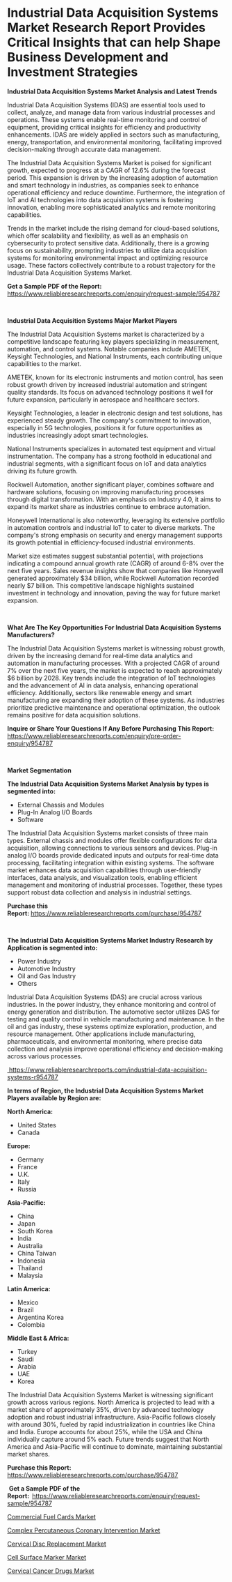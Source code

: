 <p><h1>Industrial Data Acquisition Systems Market Research Report Provides Critical Insights that can help Shape Business Development and Investment Strategies</h1></p><p><strong>Industrial Data Acquisition Systems Market Analysis and Latest Trends</strong></p>
<p><p>Industrial Data Acquisition Systems (IDAS) are essential tools used to collect, analyze, and manage data from various industrial processes and operations. These systems enable real-time monitoring and control of equipment, providing critical insights for efficiency and productivity enhancements. IDAS are widely applied in sectors such as manufacturing, energy, transportation, and environmental monitoring, facilitating improved decision-making through accurate data management.</p><p>The Industrial Data Acquisition Systems Market is poised for significant growth, expected to progress at a CAGR of 12.6% during the forecast period. This expansion is driven by the increasing adoption of automation and smart technology in industries, as companies seek to enhance operational efficiency and reduce downtime. Furthermore, the integration of IoT and AI technologies into data acquisition systems is fostering innovation, enabling more sophisticated analytics and remote monitoring capabilities.</p><p>Trends in the market include the rising demand for cloud-based solutions, which offer scalability and flexibility, as well as an emphasis on cybersecurity to protect sensitive data. Additionally, there is a growing focus on sustainability, prompting industries to utilize data acquisition systems for monitoring environmental impact and optimizing resource usage. These factors collectively contribute to a robust trajectory for the Industrial Data Acquisition Systems Market.</p></p>
<p><strong>Get a Sample PDF of the Report:&nbsp;</strong> <a href="https://www.reliableresearchreports.com/enquiry/request-sample/954787?utm_campaign=8&utm_medium=2&utm_source=Github&utm_content=ia&utm_term=07032025&utm_id=industrial-data-acquisition-systems">https://www.reliableresearchreports.com/enquiry/request-sample/954787</a></p>
<p>&nbsp;</p>
<p><strong>Industrial Data Acquisition Systems Major Market Players</strong></p>
<p><p>The Industrial Data Acquisition Systems market is characterized by a competitive landscape featuring key players specializing in measurement, automation, and control systems. Notable companies include AMETEK, Keysight Technologies, and National Instruments, each contributing unique capabilities to the market.</p><p>AMETEK, known for its electronic instruments and motion control, has seen robust growth driven by increased industrial automation and stringent quality standards. Its focus on advanced technology positions it well for future expansion, particularly in aerospace and healthcare sectors.</p><p>Keysight Technologies, a leader in electronic design and test solutions, has experienced steady growth. The company's commitment to innovation, especially in 5G technologies, positions it for future opportunities as industries increasingly adopt smart technologies.</p><p>National Instruments specializes in automated test equipment and virtual instrumentation. The company has a strong foothold in educational and industrial segments, with a significant focus on IoT and data analytics driving its future growth.</p><p>Rockwell Automation, another significant player, combines software and hardware solutions, focusing on improving manufacturing processes through digital transformation. With an emphasis on Industry 4.0, it aims to expand its market share as industries continue to embrace automation.</p><p>Honeywell International is also noteworthy, leveraging its extensive portfolio in automation controls and industrial IoT to cater to diverse markets. The company's strong emphasis on security and energy management supports its growth potential in efficiency-focused industrial environments.</p><p>Market size estimates suggest substantial potential, with projections indicating a compound annual growth rate (CAGR) of around 6-8% over the next five years. Sales revenue insights show that companies like Honeywell generated approximately $34 billion, while Rockwell Automation recorded nearly $7 billion. This competitive landscape highlights sustained investment in technology and innovation, paving the way for future market expansion.</p></p>
<p>&nbsp;</p>
<p><strong>What Are The Key Opportunities For Industrial Data Acquisition Systems Manufacturers?</strong></p>
<p><p>The Industrial Data Acquisition Systems market is witnessing robust growth, driven by the increasing demand for real-time data analytics and automation in manufacturing processes. With a projected CAGR of around 7% over the next five years, the market is expected to reach approximately $6 billion by 2028. Key trends include the integration of IoT technologies and the advancement of AI in data analysis, enhancing operational efficiency. Additionally, sectors like renewable energy and smart manufacturing are expanding their adoption of these systems. As industries prioritize predictive maintenance and operational optimization, the outlook remains positive for data acquisition solutions.</p></p>
<p><strong>Inquire or Share Your Questions If Any Before Purchasing This Report:</strong> <a href="https://www.reliableresearchreports.com/enquiry/pre-order-enquiry/954787?utm_campaign=8&utm_medium=2&utm_source=Github&utm_content=ia&utm_term=07032025&utm_id=industrial-data-acquisition-systems">https://www.reliableresearchreports.com/enquiry/pre-order-enquiry/954787</a></p>
<p>&nbsp;</p>
<p><strong>Market Segmentation</strong></p>
<p><strong>The Industrial Data Acquisition Systems Market Analysis by types is segmented into:</strong></p>
<p><ul><li>External Chassis and Modules</li><li>Plug-In Analog I/O Boards</li><li>Software</li></ul></p>
<p><p>The Industrial Data Acquisition Systems market consists of three main types. External chassis and modules offer flexible configurations for data acquisition, allowing connections to various sensors and devices. Plug-in analog I/O boards provide dedicated inputs and outputs for real-time data processing, facilitating integration within existing systems. The software market enhances data acquisition capabilities through user-friendly interfaces, data analysis, and visualization tools, enabling efficient management and monitoring of industrial processes. Together, these types support robust data collection and analysis in industrial settings.</p></p>
<p><strong>Purchase this Report:&nbsp;</strong><a href="https://www.reliableresearchreports.com/purchase/954787?utm_campaign=8&utm_medium=2&utm_source=Github&utm_content=ia&utm_term=07032025&utm_id=industrial-data-acquisition-systems">https://www.reliableresearchreports.com/purchase/954787</a></p>
<p>&nbsp;</p>
<p><strong>The Industrial Data Acquisition Systems Market Industry Research by Application is segmented into:</strong></p>
<p><ul><li>Power Industry</li><li>Automotive Industry</li><li>Oil and Gas Industry</li><li>Others</li></ul></p>
<p><p>Industrial Data Acquisition Systems (DAS) are crucial across various industries. In the power industry, they enhance monitoring and control of energy generation and distribution. The automotive sector utilizes DAS for testing and quality control in vehicle manufacturing and maintenance. In the oil and gas industry, these systems optimize exploration, production, and resource management. Other applications include manufacturing, pharmaceuticals, and environmental monitoring, where precise data collection and analysis improve operational efficiency and decision-making across various processes.</p></p>
<p><a href="https://www.reliableresearchreports.com/industrial-data-acquisition-systems-r954787?utm_campaign=8&utm_medium=2&utm_source=Github&utm_content=ia&utm_term=07032025&utm_id=industrial-data-acquisition-systems">&nbsp;https://www.reliableresearchreports.com/industrial-data-acquisition-systems-r954787</a></p>
<p><strong>In terms of Region, the Industrial Data Acquisition Systems Market Players available by Region are:</strong></p>
<p>
    <p> <strong> North America: </strong>
        <ul>
            <li>United States</li>
            <li>Canada</li>
        </ul>
        </p> 
    <p> <strong> Europe: </strong>
        <ul>
            <li>Germany</li>
            <li>France</li>
            <li>U.K.</li>
            <li>Italy</li>
            <li>Russia</li>
        </ul>
        </p> 
    <p> <strong> Asia-Pacific: </strong>
        <ul>
            <li>China</li>
            <li>Japan</li>
            <li>South Korea</li>
            <li>India</li>
            <li>Australia</li>
            <li>China Taiwan</li>
            <li>Indonesia</li>
            <li>Thailand</li>
            <li>Malaysia</li>
        </ul>
        </p> 
    <p> <strong> Latin America: </strong>
        <ul>
            <li>Mexico</li>
            <li>Brazil</li>
            <li>Argentina Korea</li>
            <li>Colombia</li>
        </ul>
        </p> 
    <p> <strong> Middle East & Africa: </strong>
        <ul>
            <li>Turkey</li>
            <li>Saudi</li>
            <li>Arabia</li>
            <li>UAE</li>
            <li>Korea</li>
        </ul>
    </p>
    </p>
<p><p>The Industrial Data Acquisition Systems Market is witnessing significant growth across various regions. North America is projected to lead with a market share of approximately 35%, driven by advanced technology adoption and robust industrial infrastructure. Asia-Pacific follows closely with around 30%, fueled by rapid industrialization in countries like China and India. Europe accounts for about 25%, while the USA and China individually capture around 5% each. Future trends suggest that North America and Asia-Pacific will continue to dominate, maintaining substantial market shares.</p></p>
<p><strong>Purchase this Report: </strong><a href="https://www.reliableresearchreports.com/purchase/954787?utm_campaign=8&utm_medium=2&utm_source=Github&utm_content=ia&utm_term=07032025&utm_id=industrial-data-acquisition-systems">https://www.reliableresearchreports.com/purchase/954787</a></p>
<p>&nbsp;<strong>Get a Sample PDF of the Report:&nbsp;&nbsp;</strong><a href="https://www.reliableresearchreports.com/enquiry/request-sample/954787?utm_campaign=8&utm_medium=2&utm_source=Github&utm_content=ia&utm_term=07032025&utm_id=industrial-data-acquisition-systems">https://www.reliableresearchreports.com/enquiry/request-sample/954787</a></p>
<p><strong></strong></p>
<p><p><a href="https://github.com/lugnabirue/Market-Research-Report-List-1/blob/main/commercial-fuel-cards-market.md?utm_campaign=8&utm_medium=2&utm_source=Github&utm_content=ia&utm_term=07032025&utm_id=industrial-data-acquisition-systems">Commercial Fuel Cards Market</a></p><p><a href="https://github.com/shpirttangim48/Market-Research-Report-List-1/blob/main/complex-percutaneous-coronary-intervention-market.md?utm_campaign=8&utm_medium=2&utm_source=Github&utm_content=ia&utm_term=07032025&utm_id=industrial-data-acquisition-systems">Complex Percutaneous Coronary Intervention Market</a></p><p><a href="https://github.com/braisykhwezi/Market-Research-Report-List-1/blob/main/cervical-disc-replacement-market.md?utm_campaign=8&utm_medium=2&utm_source=Github&utm_content=ia&utm_term=07032025&utm_id=industrial-data-acquisition-systems">Cervical Disc Replacement Market</a></p><p><a href="https://github.com/maseykokosq1/Market-Research-Report-List-1/blob/main/cell-surface-marker-market.md?utm_campaign=8&utm_medium=2&utm_source=Github&utm_content=ia&utm_term=07032025&utm_id=industrial-data-acquisition-systems">Cell Surface Marker Market</a></p><p><a href="https://github.com/marteionun0/Market-Research-Report-List-1/blob/main/cervical-cancer-drugs-market.md?utm_campaign=8&utm_medium=2&utm_source=Github&utm_content=ia&utm_term=07032025&utm_id=industrial-data-acquisition-systems">Cervical Cancer Drugs Market</a></p></p>